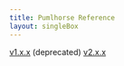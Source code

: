 ```yaml
---
title: Pumlhorse Reference
layout: singleBox
---
```

[v1.x.x](/reference/engine/v1) (deprecated)
[v2.x.x](/reference/engine/v2)